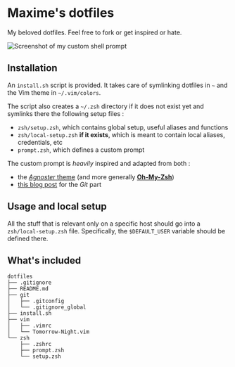 # Maxime's dotfiles

My beloved dotfiles. Feel free to fork or get inspired or hate.

![Screenshot of my custom shell prompt](http://maximepeschard.github.io/images/zshprompt.png)

## Installation

An `install.sh` script is provided. It takes care of symlinking dotfiles in `~`
and the Vim theme in `~/.vim/colors`.

The script also creates a `~/.zsh` directory if it does not exist yet and
symlinks there the following setup files :
* `zsh/setup.zsh`, which contains global setup, useful aliases and functions
* `zsh/local-setup.zsh` **if it exists**, which is meant to contain local
  aliases, credentials, etc
* `prompt.zsh`, which defines a custom prompt

The custom prompt is *heavily* inspired and adapted from both :
* the [*Agnoster*
  theme](https://github.com/robbyrussell/oh-my-zsh/blob/master/themes/agnoster.zsh-theme)
(and more generally [**Oh-My-Zsh**](https://github.com/robbyrussell/oh-my-zsh))
* [this blog post](http://techanic.net/2012/12/30/my_git_prompt_for_zsh.html)
  for the *Git* part

## Usage and local setup

All the stuff that is relevant only on a specific host should go into a
`zsh/local-setup.zsh` file. Specifically, the `$DEFAULT_USER` variable should be
defined there.

## What's included

~~~
dotfiles
├── .gitignore
├── README.md
├── git
│   ├── .gitconfig
│   └── .gitignore_global
├── install.sh
├── vim
│   ├── .vimrc
│   └── Tomorrow-Night.vim
└── zsh
    ├── .zshrc
    ├── prompt.zsh
    └── setup.zsh
~~~

